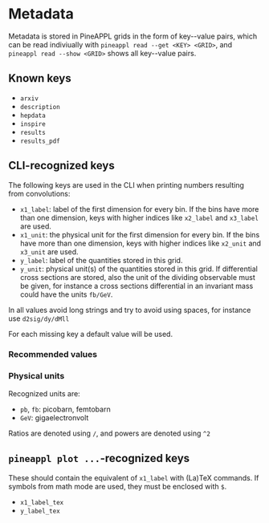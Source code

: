 # Metadata

Metadata is stored in PineAPPL grids in the form of key--value pairs, which can
be read indiviually with `pineappl read --get <KEY> <GRID>`, and `pineappl read
--show <GRID>` shows all key--value pairs.

## Known keys

- `arxiv`
- `description`
- `hepdata`
- `inspire`
- `results`
- `results_pdf`

## CLI-recognized keys

The following keys are used in the CLI when printing numbers resulting from
convolutions:

- `x1_label`: label of the first dimension for every bin. If the bins have more
  than one dimension, keys with higher indices like `x2_label` and `x3_label`
  are used.
- `x1_unit`: the physical unit for the first dimension for every bin. If the
  bins have more than one dimension, keys with higher indices like `x2_unit`
  and `x3_unit` are used.
- `y_label`: label of the quantities stored in this grid.
- `y_unit`: physical unit(s) of the quantities stored in this grid. If
  differential cross sections are stored, also the unit of the dividing
  observable must be given, for instance a cross sections differential in an
  invariant mass could have the units `fb/GeV`.

In all values avoid long strings and try to avoid using spaces, for instance
use `d2sig/dy/dMll`

For each missing key a default value will be used.

### Recommended values



### Physical units

Recognized units are:

- `pb`, `fb`: picobarn, femtobarn
- `GeV`: gigaelectronvolt

Ratios are denoted using `/`, and powers are denoted using `^2`

## `pineappl plot ...`-recognized keys

These should contain the equivalent of `x1_label` with (La)TeX commands. If
symbols from math mode are used, they must be enclosed with `$`.

- `x1_label_tex`
- `y_label_tex`

